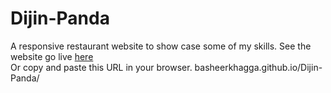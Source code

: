 # Dijin-Panda
A responsive restaurant website to show case some of my skills. 
See the website go live [here](https://basheerkhagga.github.io/Dijin-Panda/)  
Or copy and paste this URL in your browser. basheerkhagga.github.io/Dijin-Panda/

